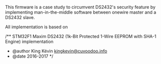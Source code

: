 This firmware is a case study to circumvent DS2432's security feature by implementing man-in-the-middle software between onewire master and a DS2432 slave.

All implementation is based on 

/** STM32F1 Maxim DS2432 (1k-Bit Protected 1-Wire EEPROM with SHA-1 Engine) implementation
 *  @author King Kévin <kingkevin@cuvoodoo.info>
 *  @date 2016-2017
 */
